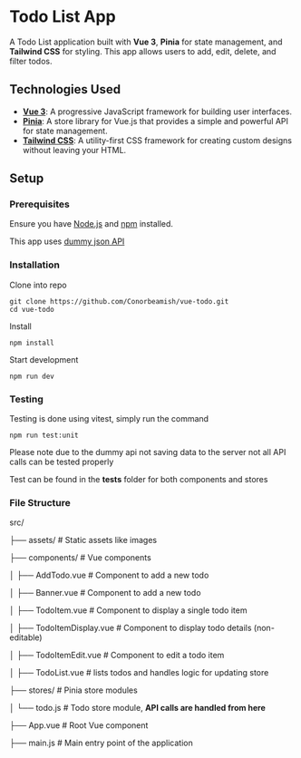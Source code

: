 # Todo List App

A Todo List application built with **Vue 3**, **Pinia** for state management, and **Tailwind CSS** for styling. This app allows users to add, edit, delete, and filter todos.

## Technologies Used

- **[Vue 3](https://v3.vuejs.org/)**: A progressive JavaScript framework for building user interfaces.
- **[Pinia](https://pinia.vuejs.org/)**: A store library for Vue.js that provides a simple and powerful API for state management.
- **[Tailwind CSS](https://tailwindcss.com/)**: A utility-first CSS framework for creating custom designs without leaving your HTML.

## Setup

### Prerequisites

Ensure you have [Node.js](https://nodejs.org/) and [npm](https://www.npmjs.com/) installed.

This app uses [dummy json API](https://dummyjson.com/docs/todos)

### Installation

Clone into repo
```
git clone https://github.com/Conorbeamish/vue-todo.git
cd vue-todo
```
Install
```
npm install
```

Start development
```
npm run dev
```

### Testing

Testing is done using vitest, simply run the command
```
npm run test:unit
```
Please note due to the dummy api not saving data to the server not all API calls can be tested properly

Test can be found in the __tests__ folder for both components and stores

### File Structure

src/

├── assets/               # Static assets like images

├── components/           # Vue components

│   ├── AddTodo.vue       # Component to add a new todo

│   ├── Banner.vue       # Component to add a new todo

│   ├── TodoItem.vue      # Component to display a single todo item

│   ├── TodoItemDisplay.vue # Component to display todo details (non-editable)

│   ├── TodoItemEdit.vue  # Component to edit a todo item

│   ├── TodoList.vue      # lists todos and handles logic for updating store

├── stores/               # Pinia store modules

│   └── todo.js           # Todo store module, **API calls are handled from here**

├── App.vue               # Root Vue component

├── main.js               # Main entry point of the application







